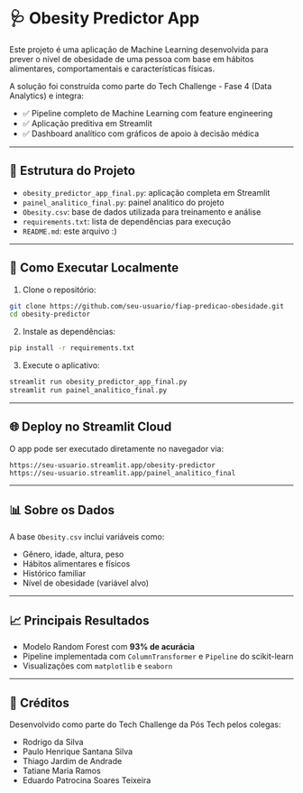 
# 🩺 Obesity Predictor App

Este projeto é uma aplicação de Machine Learning desenvolvida para prever o nível de obesidade de uma pessoa com base em hábitos alimentares, comportamentais e características físicas.

A solução foi construída como parte do Tech Challenge - Fase 4 (Data Analytics) e integra:

- ✅ Pipeline completo de Machine Learning com feature engineering
- ✅ Aplicação preditiva em Streamlit
- ✅ Dashboard analítico com gráficos de apoio à decisão médica

---

## 📁 Estrutura do Projeto

- `obesity_predictor_app_final.py`: aplicação completa em Streamlit
- `painel_analitico_final.py`: painel analitico do projeto
- `Obesity.csv`: base de dados utilizada para treinamento e análise
- `requirements.txt`: lista de dependências para execução
- `README.md`: este arquivo :)

---

## 🚀 Como Executar Localmente

1. Clone o repositório:
```bash
git clone https://github.com/seu-usuario/fiap-predicao-obesidade.git
cd obesity-predictor
```

2. Instale as dependências:
```bash
pip install -r requirements.txt
```

3. Execute o aplicativo:
```bash
streamlit run obesity_predictor_app_final.py
streamlit run painel_analitico_final.py
```

---

## 🌐 Deploy no Streamlit Cloud

O app pode ser executado diretamente no navegador via:
```
https://seu-usuario.streamlit.app/obesity-predictor
https://seu-usuario.streamlit.app/painel_analitico_final
```

---

## 📊 Sobre os Dados

A base `Obesity.csv` inclui variáveis como:

- Gênero, idade, altura, peso
- Hábitos alimentares e físicos
- Histórico familiar
- Nível de obesidade (variável alvo)

---

## 📈 Principais Resultados

- Modelo Random Forest com **93% de acurácia**
- Pipeline implementada com `ColumnTransformer` e `Pipeline` do scikit-learn
- Visualizações com `matplotlib` e `seaborn`

---

## 🧠 Créditos

Desenvolvido como parte do Tech Challenge da Pós Tech pelos colegas: 
- Rodrigo da Silva
- Paulo Henrique Santana Silva
- Thiago Jardim de Andrade
- Tatiane Maria Ramos
- Eduardo Patrocina Soares Teixeira
